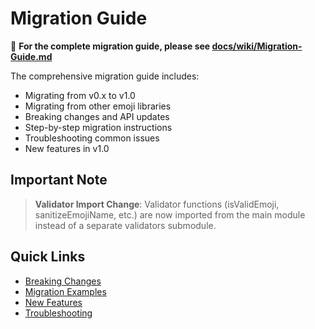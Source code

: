 # Migration Guide

📖 **For the complete migration guide, please see [docs/wiki/Migration-Guide.md](docs/wiki/Migration-Guide.md)**

The comprehensive migration guide includes:

- Migrating from v0.x to v1.0
- Migrating from other emoji libraries  
- Breaking changes and API updates
- Step-by-step migration instructions
- Troubleshooting common issues
- New features in v1.0

## Important Note

> **Validator Import Change**: Validator functions (isValidEmoji, sanitizeEmojiName, etc.) are now
> imported from the main module instead of a separate validators submodule.

## Quick Links

- [Breaking Changes](docs/wiki/Migration-Guide.md#breaking-changes)
- [Migration Examples](docs/wiki/Migration-Guide.md#migration-examples)
- [New Features](docs/wiki/Migration-Guide.md#new-features-in-v10)
- [Troubleshooting](docs/wiki/Migration-Guide.md#troubleshooting-migration)
